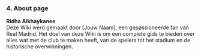 ### 4. About page
**Ridha Alkhaykanee**  
Deze Wiki werd gemaakt door [Jouw Naam], een gepassioneerde fan van Real Madrid. Het doel van deze Wiki is om een complete gids te bieden over alles wat met de club te maken heeft, van de spelers tot het stadium en de historische overwinningen.
